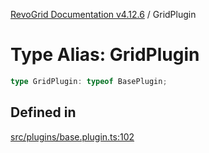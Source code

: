 [RevoGrid Documentation v4.12.6](README.md) / GridPlugin

# Type Alias: GridPlugin

```ts
type GridPlugin: typeof BasePlugin;
```

## Defined in

[src/plugins/base.plugin.ts:102](https://github.com/revolist/revogrid/blob/293c9e1b6198b802a0690dc2e0b9faebd722e77f/src/plugins/base.plugin.ts#L102)
